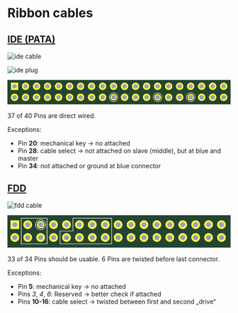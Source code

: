 # Ribbon cables

## [IDE (PATA)](https://en.wikipedia.org/wiki/Parallel_ATA#Interface)

![ide cable](https://upload.wikimedia.org/wikipedia/commons/2/26/ATA_cables.jpg)

![ide plug](https://upload.wikimedia.org/wikipedia/commons/d/d9/ATA_Plug.svg)

![footprint](../kicad-libs/ribbon/ide.png?raw=true)

37 of 40 Pins are direct wired.

Exceptions:
* Pin **20**: mechanical key -> no attached
* Pin **28**: cable select -> not attached on slave (middle), but at blue and master
* Pin **34**: not attached or ground at blue connector


## [FDD](https://en.wikipedia.org/wiki/Floppy_disk_drive_interface)

![fdd cable](https://upload.wikimedia.org/wikipedia/commons/4/46/Floppy_buskabel.jpg)

![footprint](../kicad-libs/ribbon/fdd.png?raw=true)

33 of 34 Pins should be usable. 6 Pins are twisted before last connector.

Exceptions:
* Pin **5**: mechanical key -> no attached
* Pins *3*, *4*, *6*: Reserved -> better check if attached
* Pins **10-16**: cable select -> twisted between first and second „drive“

